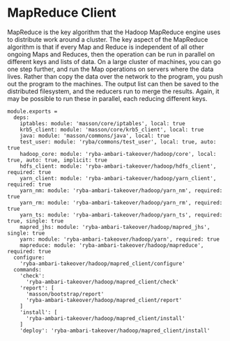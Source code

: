 
# MapReduce Client

MapReduce is the key algorithm that the Hadoop MapReduce engine uses to distribute work around a cluster.
The key aspect of the MapReduce algorithm is that if every Map and Reduce is independent of all other ongoing Maps and Reduces,
then the operation can be run in parallel on different keys and lists of data. On a large cluster of machines, you can go one step further, and run the Map operations on servers where the data lives.
Rather than copy the data over the network to the program, you push out the program to the machines.
The output list can then be saved to the distributed filesystem, and the reducers run to merge the results. Again, it may be possible to run these in parallel, each reducing different keys.

    module.exports =
      deps:
        iptables: module: 'masson/core/iptables', local: true
        krb5_client: module: 'masson/core/krb5_client', local: true
        java: module: 'masson/commons/java', local: true
        test_user: module: 'ryba/commons/test_user', local: true, auto: true
        hadoop_core: module: 'ryba-ambari-takeover/hadoop/core', local: true, auto: true, implicit: true
        hdfs_client: module: 'ryba-ambari-takeover/hadoop/hdfs_client', required: true
        yarn_client: module: 'ryba-ambari-takeover/hadoop/yarn_client', required: true
        yarn_nm: module: 'ryba-ambari-takeover/hadoop/yarn_nm', required: true
        yarn_rm: module: 'ryba-ambari-takeover/hadoop/yarn_rm', required: true
        yarn_ts: module: 'ryba-ambari-takeover/hadoop/yarn_ts', required: true, single: true
        mapred_jhs: module: 'ryba-ambari-takeover/hadoop/mapred_jhs', single: true
        yarn: module: 'ryba-ambari-takeover/hadoop/yarn', required: true
        mapreduce: module: 'ryba-ambari-takeover/hadoop/mapreduce', required: true
      configure:
        'ryba-ambari-takeover/hadoop/mapred_client/configure'
      commands:
        'check':
          'ryba-ambari-takeover/hadoop/mapred_client/check'
        'report': [
          'masson/bootstrap/report'
          'ryba-ambari-takeover/hadoop/mapred_client/report'
        ]
        'install': [
          'ryba-ambari-takeover/hadoop/mapred_client/install'
        ]
        'deploy': 'ryba-ambari-takeover/hadoop/mapred_client/install'
